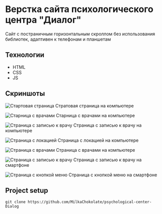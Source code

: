 # Верстка сайта психологического центра "Диалог"
Сайт с постраничным горизонтальным скроллом без использования библиотек, адаптивен к телефонам и планшетам

## Технологии
* HTML
* CSS
* JS


## Скриншоты

<image
  src="/markdownImg/dialogue-1.png"
  alt="Стартовая страница"
  caption="Стратовая страница на компьютере">
Стратовая страница на компьютере
 
  
<image
  src="/markdownImg/dialogue-2.png"
  alt="Старница с врачами"
  caption="Старница с врачами на компьютере">
Старница с врачами на компьютере
  
    
<image
  src="/markdownImg/dialogue-3.png"
  alt="Страница с записью к врачу"
  caption="Страница с записью к врачу на компьютере">
Страница с записью к врачу на компьютере
  
  
<image
  src="/markdownImg/dialogue-4.png"
  alt="Страница с локацией"
  caption="Страница с локацией на компьютере">
Страница с локацией на компьютере
  
  
<image
  src="/markdownImg/dialogue-2-mobile.png"
  alt="Страница с врачами"
  caption="Страница с врачами на компьютере">
Страница с врачами на компьютере
  
<image
  src="/markdownImg/dialogue-3-mobile.png"
  alt="Страница с записью к врачу"
  caption="Страница с записью к врачу на смартфоне">
Страница с записью к врачу на смартфоне
  
<image
  src="/markdownImg/dialogue-menu.png"
  alt="Страница с кнопкой меню"
  caption="Страница с кнопкой меню на смартфоне">
Страница с кнопкой меню на смартфоне
  
  ## Project setup
```
git clone https://github.com/MilkaChokolate/psychological-center-Dialog
```
